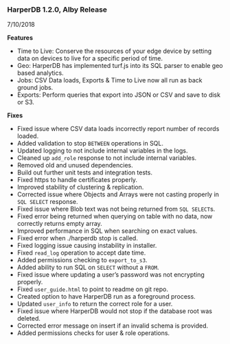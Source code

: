 ### HarperDB 1.2.0, Alby Release
7/10/2018

**Features**

* Time to Live: Conserve the resources of your edge device by setting data on devices to live for a specific period of time. 
* Geo: HarperDB has implemented turf.js into its SQL parser to enable geo based analytics. 
* Jobs: CSV Data loads, Exports & Time to Live now all run as back ground jobs. 
* Exports: Perform queries that export into JSON or CSV and save to disk or S3.


**Fixes**

* Fixed issue where CSV data loads incorrectly report number of records loaded. 
* Added validation to stop `BETWEEN` operations in SQL. 
* Updated logging to not include internal variables in the logs. 
* Cleaned up `add_role` response to not include internal variables. 
* Removed old and unused dependencies. 
* Build out further unit tests and integration tests. 
* Fixed https to handle certificates properly. 
* Improved stability of clustering & replication. 
* Corrected issue where Objects and Arrays were not casting properly in `SQL SELECT` response. 
* Fixed issue where Blob text was not being returned from `SQL SELECT`s. 
* Fixed error being returned when querying on table with no data, now correctly returns empty array. 
* Improved performance in SQL when searching on exact values. 
* Fixed error when ./harperdb stop is called. 
* Fixed logging issue causing instability in installer. 
* Fixed `read_log` operation to accept date time. 
* Added permissions checking to `export_to_s3`. 
* Added ability to run SQL on `SELECT` without a `FROM`. 
* Fixed issue where updating a user’s password was not encrypting properly. 
* Fixed `user_guide.html` to point to readme on git repo. 
* Created option to have HarperDB run as a foreground process. 
* Updated `user_info` to return the correct role for a user. 
* Fixed issue where HarperDB would not stop if the database root was deleted. 
* Corrected error message on insert if an invalid schema is provided. 
* Added permissions checks for user & role operations.